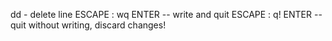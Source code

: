 dd  - delete line
ESCAPE : wq ENTER   -- write and quit
ESCAPE : q! ENTER   -- quit without writing, discard changes!
